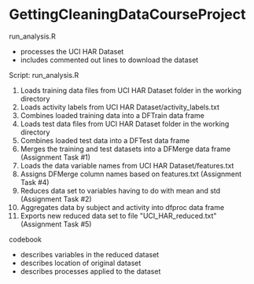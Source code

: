 # GettingCleaningDataCourseProject

run_analysis.R
- processes the UCI HAR Dataset
- includes commented out lines to download the dataset

Script: run_analysis.R
1) Loads training data files from UCI HAR Dataset folder in the working directory
2) Loads activity labels from UCI HAR Dataset/activity_labels.txt
3) Combines loaded training data into a DFTrain data frame
4) Loads test data files from UCI HAR Dataset folder in the working directory
5) Combines loaded test data into a DFTest data frame
6) Merges the training and test datasets into a DFMerge data frame (Assignment Task #1)
7) Loads the data variable names from UCI HAR Dataset/features.txt
8) Assigns DFMerge column names based on features.txt (Assignment Task #4)
9) Reduces data set to variables having to do with mean and std (Assignment Task #2)
10) Aggregates data by subject and activity into dfproc data frame
11) Exports new reduced data set to file "UCI_HAR_reduced.txt" (Assignment Task #5)

codebook
- describes variables in the reduced dataset
- describes location of original dataset
- describes processes applied to the dataset
